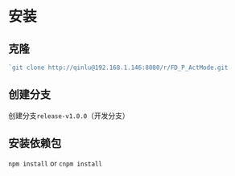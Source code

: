# 安装

## 克隆

```js
`git clone http://qinlu@192.168.1.146:8080/r/FD_P_ActMode.git
```

## 创建分支

创建分支`release-v1.0.0`（开发分支）

## 安装依赖包

`npm install` or `cnpm install`


